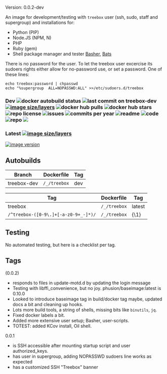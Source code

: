 Version: 0.0.2-dev

An image for development/testing with `treebox` user (ssh, sudo, staff and supergroup) and installations for:

- Python (PIP)
- Node.JS (NPM, N)
- PHP
- Ruby (gem)
- Shell package manager and tester [Basher](https://github.com/basherpm/basher), [Bats](https://github.com/bats-core/bats-core)

There is no password for the user. To let the treebox user excercise its sudoers
rights either allow for no-password use, or set a password. One of these lines:
```
echo treebox:password | chpasswd
echo "%supergroup  ALL=NOPASSWD:ALL" >>/etc/sudoers.d/treebox
```

### Dev ![docker autobuild status](https://img.shields.io/docker/build/bvberkum/treebox.svg) ![last commit on treebox-dev](https://img.shields.io/github/last-commit/bvberkum/x-docker/treebox-dev.svg) [![image size/layers](https://images.microbadger.com/badges/image/bvberkum/treebox:dev.svg)](https://microbadger.com/images/bvberkum/treebox:dev "Get your own image badge on microbadger.com") ![docker hub pulls](https://img.shields.io/docker/pulls/bvberkum/treebox.svg) ![docker hub stars](https://img.shields.io/docker/stars/bvberkum/treebox.svg) ![repo license](https://img.shields.io/github/license/bvberkum/x-docker.svg) ![issues](https://img.shields.io/github/issues/bvberkum/x-docker.svg) ![commits per year](https://img.shields.io/github/commit-activity/y/bvberkum/x-docker.svg) ![readme](https://img.shields.io/github/size/bvberkum/x-docker/ReadMe-treebox.md.svg) ![code](https://img.shields.io/github/languages/code-size/bvberkum/x-docker.svg) ![repo](https://img.shields.io/github/repo-size/bvberkum/x-docker.svg) ![](https://img.shields.io/maintenance/yes/2018.svg) 

[//]: # 'Not a tag. ![last commit on treebox](https://img.shields.io/github/last-commit/bvberkum/x-docker/treebox.svg)'

### Latest [![image size/layers](https://images.microbadger.com/badges/image/bvberkum/treebox.svg)](https://microbadger.com/images/bvberkum/treebox "microbadger.com image metadata")
[![image version](https://images.microbadger.com/badges/version/bvberkum/treebox.svg)](https://microbadger.com/images/bvberkum/treebox "microbadger.com version metadata")


## Autobuilds
Branch           | Dockerfile                   | Tag
---------------- | -----------------------------| ----------------------------
treebox-dev      | ``/_/treebox``               | dev

Tag                                             | Dockerfile       | Tag     
----------------------------------------------- | -----------------| ---------
treebox                                         | ``/_/treebox``   | latest
``/^treebox-([0-9\.]+[-a-z0-9+_-]*)/``          | ``/_/treebox``   | {\1}  

## Testing
No automated testing, but here is a checklist per tag.

## Tags
(0.0.2)
  - responds to files in update-motd.d by updating the login message
  - Testing with libffi_convenience, but no joy.
    phusion/baseimage:latest is 0.10.0
  - Looked to introduce baseimage tag in build/docker tag maybe, updated docs
    a bit and cleaning up hooks.
  - Lots more build tools, a string of shells, missing bits like `binutils`, `jq`.
  - Fixed docker labels a bit.
  - Added more extensive user setup; Basher, user-scripts.
  - TOTEST: added KCov install, Oil shell.

0.0.1
  - is SSH accessible after mounting startup script and user authorized_keys.
  - has user in supergroup, adding NOPASSWD sudoers line works as expected
  - has a customized SSH "Treebox" banner
